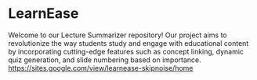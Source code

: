 # LearnEase
Welcome to our Lecture Summarizer repository! Our project aims to revolutionize the way students study and engage with educational content by incorporating cutting-edge features such as concept linking, dynamic quiz generation, and slide numbering based on importance.
https://sites.google.com/view/learnease-skipnoise/home

